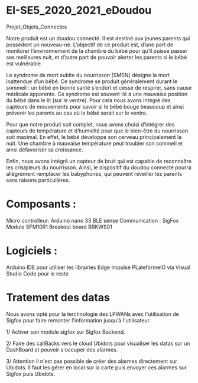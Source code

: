 # EI-SE5_2020_2021_eDoudou
Projet_Objets_Connectes

Notre produit est un doudou connecté. Il est destiné aux jeunes parents qui possèdent un nouveau-né. L’objectif de ce produit est, d’une part de monitorer l’environnement de la chambre du bébé pour qu’il puisse passer ses meilleures nuit, et d’autre part de pouvoir alerter les parents si le bébé est vulnérable.

Le syndrome de mort subite du nourrisson (SMSN) désigne la mort inattendue d’un bébé. Ce syndrome se produit généralement durant le sommeil : un bébé en bonne santé s’endort et cesse de respirer, sans cause médicale apparente. Ce syndrome est souvent lié à une mauvaise position du bébé dans le lit (sur le ventre). Pour cela nous avons intégré des capteurs de mouvements pour savoir si le bébé bouge beaucoup et ainsi prévenir les parents au cas où le bébé serait sur le ventre.

Pour que notre produit soit complet, nous avons choisi d’intégrer des capteurs de température et d’humidité pour que le bien-être du nourrisson soit maximal. En effet, le bébé développe son cerveau principalement la nuit. Une chambre à mauvaise température peut troubler son sommeil et ainsi défavoriser sa croissance.

Enfin, nous avons intégré un capteur de bruit qui est capable de reconnaître les cris/pleurs du nourrisson. Ainsi, le dispositif du doudou connecté pourra allègrement remplacer les babyphones, qui peuvent réveiller les parents sans raisons particulières.


# Composants :
Micro controlleur: Arduino nano 33 BLE sense
Communication : SigFox Module SFM10R1 Breakout board BRKWS01

# Logiciels :
Arduino IDE pour utiliser les librairies Edge Impulse
PLateformeIO via Visual Studio Code pour le reste

# Tratement des datas
Nous avons opté pour la terchnologie des LPWANs avec l'utilisation de Sigfox pour faire remonter l'information jusqu'à l'utilisateur.

1/ Activer son module sigfox sur Sigfox Backend.

2/ Faire des callBacks vers le cloud Ubidots pour visualiser les datas sur un DashBoard et pouvoir s'occuper des alarmes.

3/ Attention il n'est pas possible de créer des alarmes directement sur Ubidots. il faut les gérer en local sur la carte puis envoyer ces alarmes sur Sigfox puis Ubidots.
